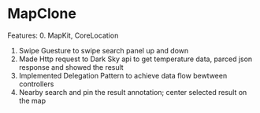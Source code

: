 # MapClone

Features:
0. MapKit, CoreLocation
1. Swipe Guesture to swipe search panel up and down
2. Made Http request to Dark Sky api to get temperature data, parced json response and showed the result
3. Implemented Delegation Pattern to achieve data flow bewtween controllers
4. Nearby search and pin the result annotation; center selected result on the map
